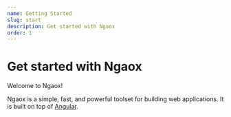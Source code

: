 ```yaml
---
name: Getting Started
slug: start
description: Get started with Ngaox
order: 1
---
```


# Get started with Ngaox

Welcome to Ngaox!

Ngaox is a simple, fast, and powerful toolset for building web applications. It is built on top of [Angular](https://angular.io/).
